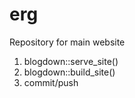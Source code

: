 # erg

Repository for main website

1. blogdown::serve_site()  
2. blogdown::build_site()  
3. commit/push
